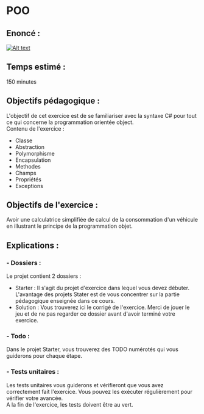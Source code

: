 # POO  
## Enoncé :  
  
[![Alt text](https://img.youtube.com/vi/LfBv3kqcKk4/mqdefault.jpg)](https://youtu.be/LfBv3kqcKk4)  
  
## Temps estimé :  
150 minutes  
## Objectifs pédagogique :  
L'objectif de cet exercice est de se familiariser avec la syntaxe C# pour tout ce qui concerne la programmation orientée object.  
Contenu de l'exercice :  
- Classe  
- Abstraction  
- Polymorphisme  
- Encapsulation  
- Methodes  
- Champs  
- Propriétés  
- Exceptions  
## Objectifs de l'exercice :  
Avoir une calculatrice simplifiée de calcul de la consommation d'un véhicule en illustrant le principe de la programmation objet.  
## Explications :  
### - Dossiers :  
Le projet contient 2 dossiers :   
- Starter :  Il s'agit du projet d'exercice dans lequel vous devez débuter. L'avantage des projets Stater est de vous concentrer sur la partie pédagogique enseignée dans ce cours.  
- Solution : Vous trouverez ici le corrigé de l'exercice. Merci de jouer le jeu et de ne pas regarder ce dossier avant d'avoir terminé votre exercice.  
### - Todo :  
Dans le projet Starter, vous trouverez des TODO numérotés qui vous guiderons pour chaque étape.  
### - Tests unitaires :  
Les tests unitaires vous guiderons et vérifieront que vous avez correctement fait l'exercice. Vous pouvez les exécuter régulièrement pour vérifier votre avancée.  
A la fin de l'exercice, les tests doivent être au vert.  